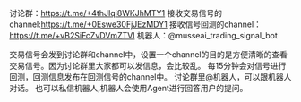 讨论群：https://t.me/+4thJIqi8WKJhMTY1
接收交易信号的channel:https://t.me/+0Eswe30FjJEzMDY1
接收信号回测的channel：https://t.me/+vB2SiFcZvDVmZTVl
机器人：@musseai_trading_signal_bot

交易信号会发到讨论群和channel中，设置一个channel的目的是方便清晰的查看交易信号。因为讨论群里大家都可以发信息，会比较乱。
每15分钟会对信号进行回测，回测信息发布在回测信号的channel中。
讨论群里@机器人，可以跟机器人对话。
也可以私信机器人,机器人会使用Agent进行回答用户的提问。